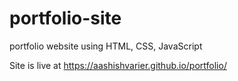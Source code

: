 # portfolio-site
portfolio website using HTML, CSS, JavaScript 

Site is live at https://aashishvarier.github.io/portfolio/